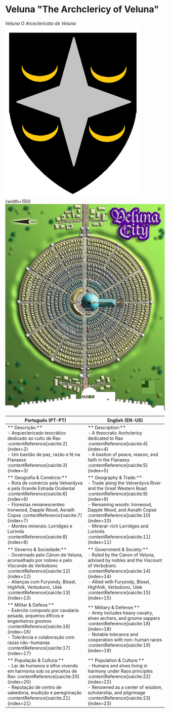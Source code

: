 # Veluna "The Archclericy of Veluna"
*Veluna  O Arceclericato de Veluna*
![veluna_coat_of_arms](../../../../../assets/location/veluna_coat_of_arms.png){width=150}
![Veluna|400](../../../../../assets/location/veluna.jpeg)

| **Português (PT-PT)** | **English (EN-US)** |
|------------------------|----------------------|
| ** Descrição:**<br> - Arqueclericado teocrático dedicado ao culto de Rao :contentReference[oaicite:2]{index=2}<br> - Um bastião de paz, razão e fé na Flanaess :contentReference[oaicite:3]{index=3} | ** Description:**<br> - A theocratic Archclericy dedicated to Rao :contentReference[oaicite:4]{index=4}<br> - A bastion of peace, reason, and faith in the Flanaess :contentReference[oaicite:5]{index=5} |
| ** Geografia & Comércio:**<br> - Rota de comércio pela Velverdyva e pela Grande Estrada Ocidental :contentReference[oaicite:6]{index=6}<br> - Florestas remanescentes: Ironwood, Dapple Wood, Asnath Copse :contentReference[oaicite:7]{index=7}<br> - Montes minerais: Lorridges e Lortmils :contentReference[oaicite:8]{index=8} | ** Geography & Trade:**<br> - Trade along the Velverdyva River and the Great Western Road :contentReference[oaicite:9]{index=9}<br> - Remaining woods: Ironwood, Dapple Wood, and Asnath Copse :contentReference[oaicite:10]{index=10}<br> - Mineral-rich Lorridges and Lortmils :contentReference[oaicite:11]{index=11} |
| ** Governo & Sociedade:**<br> - Governado pelo Cânon de Veluna, aconselhado por nobres e pelo Visconde de Verbobonc :contentReference[oaicite:12]{index=12}<br> - Alianças com Furyondy, Bissel, Highfolk, Verbobonc, Ulek :contentReference[oaicite:13]{index=13} | ** Government & Society:**<br> - Ruled by the Canon of Veluna, advised by nobles and the Viscount of Verbobonc :contentReference[oaicite:14]{index=14}<br> - Allied with Furyondy, Bissel, Highfolk, Verbobonc, Ulek :contentReference[oaicite:15]{index=15} |
| ** Militar & Defesa:**<br> - Exército composto por cavalaria pesada, arqueiros élficos e engenheiros gnomos :contentReference[oaicite:16]{index=16}<br> - Tolerância e colaboração com razas não-humanas :contentReference[oaicite:17]{index=17} | ** Military & Defense:**<br> - Army includes heavy cavalry, elven archers, and gnome sappers :contentReference[oaicite:18]{index=18}<br> - Notable tolerance and cooperation with non-human races :contentReference[oaicite:19]{index=19} |
| ** População & Cultura:**<br> - Lar de humanos e elfos vivendo em harmonia sob os preceitos de Rao :contentReference[oaicite:20]{index=20}<br> - Reputação de centro de sabedoria, erudição e peregrinação :contentReference[oaicite:21]{index=21} | ** Population & Culture:**<br> - Humans and elves living in harmony under Raos principles :contentReference[oaicite:22]{index=22}<br> - Renowned as a center of wisdom, scholarship, and pilgrimage :contentReference[oaicite:23]{index=23} |





